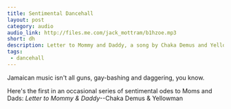 ```yaml
---
title: Sentimental Dancehall
layout: post
category: audio
audio_link: http://files.me.com/jack_mottram/b1hzoe.mp3 
short: dh
description: Letter to Mommy and Daddy, a song by Chaka Demus and Yellowman.
tags:
 - dancehall
---
```

Jamaican music isn't all guns, gay-bashing and daggering, you know.

Here's the first in an occasional series of sentimental odes to Moms and Dads: _Letter to Mommy & Daddy_--Chaka Demus & Yellowman